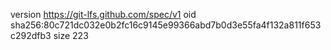version https://git-lfs.github.com/spec/v1
oid sha256:80c721dc032e0b2fc16c9145e99366abd7b0d3e55fa4f132a811f653c292dfb3
size 223
